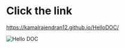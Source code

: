 # Click the link  
https://kamalrajendran12.github.io/HelloDOC/

![Hello DOC](https://user-images.githubusercontent.com/99666079/201515699-de6f9524-e2d1-407c-a037-07402072a6db.png)
